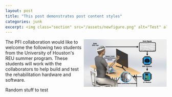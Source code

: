 ```yaml
---
layout: post
title: "This post demonstrates post content styles"
categories: junk
excerpt: <img class="section" src="/assets/newfigure.png" alt="Test" align="right" height="150" width="200" /> The PFI collaboration would like to welcome the following two students from the University of Houston's REU summer program. These students will work with the collaborators to help build and test the rehabilitation hardware and software.
---
```

<img src="/assets/newfigure.png" alt="Test" align="right"  />
The PFI collaboration would like to welcome the following two students from the University of Houston's REU summer program. These students will work with the collaborators to help build and test the rehabilitation hardware and software.

Random stuff to test
